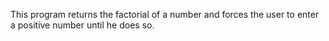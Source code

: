 This program returns the factorial of a number and forces the user to enter a positive number until he does so.
